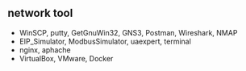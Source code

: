 ## network tool

- WinSCP, putty, GetGnuWin32, GNS3, Postman, Wireshark, NMAP
- EIP_Simulator, ModbusSimulator, uaexpert, terminal
- nginx, aphache
- VirtualBox, VMware, Docker
